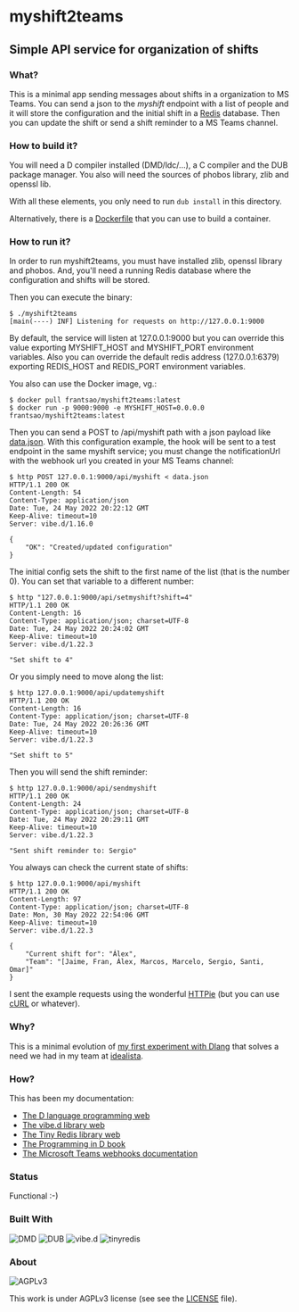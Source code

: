 # myshift2teams
## Simple API service for organization of shifts

### What?
This is a minimal app sending messages about shifts in a organization to MS Teams. You can send a json to the *myshift* endpoint with a list of people and it will store the configuration and the initial shift in a [Redis](https://redis.io) database. Then you can update the shift or send a shift reminder to a MS Teams channel.

### How to build it?
You will need a D compiler installed (DMD/ldc/...), a C compiler and the DUB package manager. You also will need the sources of phobos library, zlib and openssl lib.

With all these elements, you only need to run `dub install` in this directory.

Alternatively, there is a [Dockerfile](Dockerfile) that you can use to build a container.

### How to run it?
In order to run myshift2teams, you must have installed zlib, openssl library and phobos. And, you'll need a running Redis database where the configuration and shifts will be stored.

Then you can execute the binary:
```
$ ./myshift2teams 
[main(----) INF] Listening for requests on http://127.0.0.1:9000
```
By default, the service will listen at 127.0.0.1:9000 but you can override this value exporting MYSHIFT\_HOST and MYSHIFT\_PORT environment variables. Also you can override the default redis address (127.0.0.1:6379) exporting REDIS\_HOST and REDIS\_PORT environment variables.

You also can use the Docker image, vg.:
```
$ docker pull frantsao/myshift2teams:latest
$ docker run -p 9000:9000 -e MYSHIFT_HOST=0.0.0.0 frantsao/myshift2teams:latest
```

Then you can send a POST to /api/myshift path with a json payload like [data.json](test/data.json). With this configuration example, the hook will be sent to a test endpoint in the same myshift service; you must change the notificationUrl with the webhook url you created in your MS Teams channel:

```
$ http POST 127.0.0.1:9000/api/myshift < data.json 
HTTP/1.1 200 OK
Content-Length: 54
Content-Type: application/json
Date: Tue, 24 May 2022 20:22:12 GMT
Keep-Alive: timeout=10
Server: vibe.d/1.16.0

{
    "OK": "Created/updated configuration"
}
```

The initial config sets the shift to the first name of the list (that is the number 0). You can set that variable to a different number:

```
$ http "127.0.0.1:9000/api/setmyshift?shift=4"
HTTP/1.1 200 OK
Content-Length: 16
Content-Type: application/json; charset=UTF-8
Date: Tue, 24 May 2022 20:24:02 GMT
Keep-Alive: timeout=10
Server: vibe.d/1.22.3

"Set shift to 4"

```

Or you simply need to move along the list:

```
$ http 127.0.0.1:9000/api/updatemyshift
HTTP/1.1 200 OK
Content-Length: 16
Content-Type: application/json; charset=UTF-8
Date: Tue, 24 May 2022 20:26:36 GMT
Keep-Alive: timeout=10
Server: vibe.d/1.22.3

"Set shift to 5"

```

Then you will send the shift reminder:

```
$ http 127.0.0.1:9000/api/sendmyshift
HTTP/1.1 200 OK
Content-Length: 24
Content-Type: application/json; charset=UTF-8
Date: Tue, 24 May 2022 20:29:11 GMT
Keep-Alive: timeout=10
Server: vibe.d/1.22.3

"Sent shift reminder to: Sergio"

```

You always can check the current state of shifts:

```
$ http 127.0.0.1:9000/api/myshift
HTTP/1.1 200 OK
Content-Length: 97
Content-Type: application/json; charset=UTF-8
Date: Mon, 30 May 2022 22:54:06 GMT
Keep-Alive: timeout=10
Server: vibe.d/1.22.3

{
    "Current shift for": "Álex",
    "Team": "[Jaime, Fran, Álex, Marcos, Marcelo, Sergio, Santi, Omar]"
}
```

I sent the example requests  using the wonderful [HTTPie](https://httpie.io/) (but you can use [cURL](https://curl.se/) or whatever).

### Why?

This is a minimal evolution of [my first experiment with Dlang](https://github.com/frantsao/tortilla2teams) that solves a need we had in my team at [idealista](https://idealista.com).

### How?
This has been my documentation:
- [The D language programming web](https://dlang.org/)
- [The vibe.d library web](https://vibed.org/)
- [The Tiny Redis library web](http://adilbaig.github.io/Tiny-Redis/)
- [The Programming in D book](https://ddili.org/ders/d.en/index.html)
- [The Microsoft Teams webhooks documentation](https://docs.microsoft.com/en-us/microsoftteams/platform/webhooks-and-connectors/how-to/connectors-using)

### Status
Functional :-)

### Built With

![DMD](https://img.shields.io/badge/LDC-1.29.0-green.svg)
![DUB](https://img.shields.io/badge/DUB-1.28.0-green.svg)
![vibe.d](https://img.shields.io/badge/vibe.d-0.9.4-green.svg)
![tinyredis](https://img.shields.io/badge/tinyredis-2.3.1-green.svg)

### About
![AGPLv3](https://img.shields.io/badge/License-AGPLv3-orange)

This work is under AGPLv3 license (see see the [LICENSE](LICENSE) file).
